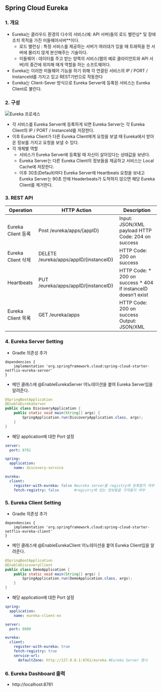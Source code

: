 ## Spring Cloud Eureka

### 1. 개요

- Eureka는 클라우드 환경의 다수의 서비스(예: API 서버)들의 로드 밸런싱* 및 장애 조치 목적을 가진 미들웨어서버**이다.
    - 로드 밸런싱 : 특정 서비스를 제공하는 서버가 여러대가 있을 때 트래픽을 한 서버에 몰리지 않게 분산해주는 기술이다.
    - 미들웨어 : 데이터를 주고 받는 양쪽의 서비스(웹의 예로 클라이언트와 API 서버)의 중간에 위치해 매개 역할을 하는 소프트웨어다.
- Eureka는 이러한 미들웨어 기능을 하기 위해 각 연결된 서비스의 IP / PORT / InstanceId를 가지고 있고 REST기반으로 작동한다
- Eureka는 Client-Sever 방식으로 Eureka Server에 등록된 서비스는 Eureka Client로 불린다.

### 2. 구성
![Eureka 프로세스](https://img1.daumcdn.net/thumb/R1280x0/?scode=mtistory2&fname=https%3A%2F%2Fblog.kakaocdn.net%2Fdn%2FlL32n%2FbtreRSuWGXV%2FuIQYsqZ4hNxKVzI542aBCK%2Fimg.png)
- 각 서비스를 Eureka Server에 등록하게 되면 Eureka Server는 각 Eureka Client의 IP / PORT / InstanceId를 저장한다.
- 이후 Eureka Client가 다른 Eureka Client에게 요청을 보낼 때 Eureka에서 받아온 정보를 가지고 요청을 보낼 수 있다.
- 각 개체별 역할
  - 서비스가 Eureka Server에 등록될 때 자신이 살아있다는 상태값을 보낸다.
  - Eureka Server는 다른 Eureka Client의 정보들을 제공하고 서비스는 Local Cache에 저장한다.
  - 이후 30초(Default)마다 Eureka Server에 Heartbeats 요청을 보내고 Eureka Server는 90초 안에 Headerbeats가 도착하지 않으면 해당 Eureka Client를 제거한다.

### 3. REST API 
| **Operation**    | **HTTP Action**                        | **Description**                                               |
|------------------|----------------------------------------|---------------------------------------------------------------|
| Eureka Client 등록 | Post /eureka/apps/{appID}              | Input: JSON/XML payload HTTP Code: 204 on success             |
| Eureka Client 삭제 | DELETE /eureka/apps/appID/{instanceID} | HTTP Code: 200 on success                                     |
| Heartbeats       | PUT /eureka/apps/appID/{instanceID}    | HTTP Code: * 200 on success * 404 if instanceID doesn’t exist |
| Eureka Client 목록 | GET /eureka/apps                       | HTTP Code: 200 on success Output: JSON/XML                    |

### 4. Eureka Server Setting
- Gradle 의존성 추가
```
dependencies {
    implementation 'org.springframework.cloud:spring-cloud-starter-netflix-eureka-server'
}
```
- 메인 클래스에 @EnableEurekaServer 어노테이션을 붙여 Eureka Server임을 알려준다.
```java
@SpringBootApplication
@EnableEurekaServer
public class DiscoveryApplication {
    public static void main(String[] args) {
        SpringApplication.run(DiscoveryApplication.class, args);
    }
}
```

- 해당 application에 대한 Port 설정
```yaml
server:
  port: 8761

spring:
  application:
    name: discovery-service

eureka:
  client:
    register-with-eureka: false #eureka server를 registry에 등록할지 여부
    fetch-registry: false       #registry에 있는 정보들을 가져올지 여부
```

### 5. Eureka Client Setting
- Gradle 의존성 추가
```
dependencies {
    implementation 'org.springframework.cloud:spring-cloud-starter-netflix-eureka-client'
}
```
- 메인 클래스에 @EnableEurekaClient 어노테이션을 붙여 Eureka Client임을 알려준다.
``` java
@SpringBootApplication
@EnableDiscoveryClient
public class DemoApplication {
    public static void main(String[] args) {
        SpringApplication.run(DemoApplication.class, args);
    }
}
```
- 해당 application에 대한 Port 설정
``` yaml
spring:
  application:
    name: eureka-client-ex

server:
  port: 8080

eureka:
  client:
    register-with-eureka: true
    fetch-registry: true
    service-url:
      defaultZone: http://127.0.0.1:8761/eureka #Eureka Server 명시
```

### 6. Eureka Dashboard 출력
- http://localhost:8761